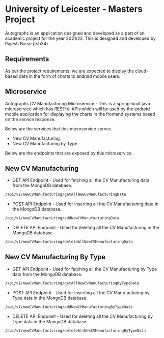 # University of Leicester - Masters Project

Autographs is an application designed and developed as a part of an academic project for the year 2021/22. This is designed and developed by Rajesh Borse (rsb34)

## Requirements
As per the project requirements, we are expected to display the cloud-based data in the form of charts to android mobile users.

## Microservice

Autographs CV Manufacturing Microservice - This is a spring-boot java microservice which has RESTful APIs which will be used by the android mobile application for displaying the charts in the frontend systems based on the service response.

Below are the services that this microservice serves.

- New CV Manufacturing.
- New CV Manufacturing by Type.

Below are the endpoints that are exposed by this microservice.

## New CV Manufacturing

- GET API Endpoint - Used for fetching all the CV Manufacturing data from the MongoDB database.


```bash
/api/v1/newCVManufacturing/getAllNewCVManufacturingData
```

- POST API Endpoint - Used for inserting all the CV Manufacturing data in the MongoDB database.

```bash
/api/v1/newCVManufacturing/addNewCVManufacturingData
```

- DELETE API Endpoint - Used for deleting all the CV Manufacturing in the MongoDB database.
```bash
/api/v1/newCVManufacturing/deleteAllNewCVManufacturingData
```

## New CV Manufacturing By Type

- GET API Endpoint - Used for fetching all the CV Manufacturing by Type data from the MongoDB database.

```bash
/api/v1/newCVManufacturing/getAllNewCVManufacturingByTypeData
```

- POST API Endpoint - Used for inserting all the CV Manufacturing by Type data in the MongoDB database.

```bash
/api/v1/newCVManufacturing/addNewCVManufacturingByTypeData
```

- DELETE API Endpoint - Used for deleting all the CV Manufacturing by Type data in the MongoDB database.
```bash
/api/v1/newCVManufacturing/deleteAllNewCVManufacturingByTypeData
```
